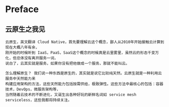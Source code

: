 # Preface

## 云原生之我见

    云原生，英文翻译 Cloud Native，首先要理解云这个概念，鄙人从2010年开始接触云计算到现在大概八年有余，
    刚开始的时候听到 IaaS，PaaS，SaaS这个概念的时候真是云里雾里，虽然云的形态千变万化，但总体没有离开服务一词，
    说白了，云其实就是服务，如果你没有把他做成一个服务，那就不能叫云。

    怎么理解原生？ 我们说一种东西是原生的，其实就是说它比较纯天然。云原生就是一种利用云服务中天然能力来
    构建应用架构的方法，这些天然能力包括按需供给，极致弹性。这些方法中最核心的包括：容器技术，DevOps，微服务架构等，
    当然随着云技术的不断进化，又诞生出各种好玩的新鲜名词如 service mesh  serviceless，这些我都将持续关注。

